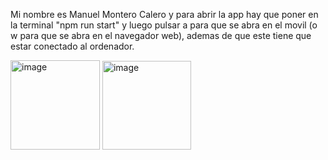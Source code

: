 Mi nombre es Manuel Montero Calero y para abrir la app hay que poner en la terminal "npm run start" y luego pulsar a para que se abra en el movil (o w para que se abra en el navegador web), ademas de que este tiene que estar conectado al ordenador.

<img width="143" alt="image" src="https://github.com/user-attachments/assets/3e53fe19-a0c5-4b90-8c9a-e94ef699c667">

<img width="142" alt="image" src="https://github.com/user-attachments/assets/39e4ec1c-4f1b-44b3-ad58-81d88deaa659">

